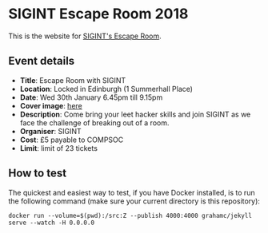 # SIGINT Escape Room 2018

This is the website for [SIGINT's Escape Room](https://escape.sigint.mx).

## Event details

- **Title**: Escape Room with SIGINT
- **Location**: Locked in Edinburgh (1 Summerhall Place)
- **Date**: Wed 30th January 6.45pm till 9.15pm
- **Cover image**: [here](/static/cover.png)
- **Description**:
    Come bring your leet hacker skills and join SIGINT as we face the challenge of breaking out of a room.
- **Organiser**: SIGINT
- **Cost**: £5 payable to COMPSOC
- **Limit**: limit of 23 tickets

## How to test

The quickest and easiest way to test, if you have Docker installed, is to run the following command (make sure your current directory is this repository):

```
docker run --volume=$(pwd):/src:Z --publish 4000:4000 grahamc/jekyll serve --watch -H 0.0.0.0
```
